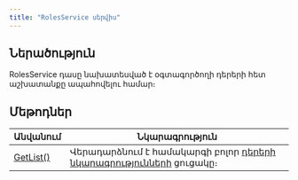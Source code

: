 ```yaml
---
title: "RolesService սերվիս"
---
```


## Ներածություն

RolesService դասը նախատեսված է օգտագործողի դերերի հետ աշխատանքը ապահովելու համար։

## Մեթոդներ

| Անվանում | Նկարագրություն |
|----------|----------------|
| [GetList()](RolesService/GetList.md) | Վերադարձնում է համակարգի բոլոր [դերերի նկարագրությունների](../types/RolesModel.md) ցուցակը։ |
